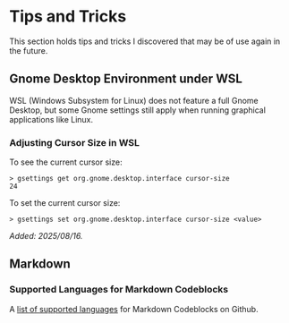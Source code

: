 # Tips and Tricks

This section holds tips and tricks I discovered that may be of use again in the future.

## Gnome Desktop Environment under WSL

WSL (Windows Subsystem for Linux) does not feature a full Gnome Desktop, but some Gnome settings still apply when running graphical applications like Linux.

### Adjusting Cursor Size in WSL

To see the current cursor size:

```shell
> gsettings get org.gnome.desktop.interface cursor-size
24
```

To set the current cursor size:

```shell
> gsettings set org.gnome.desktop.interface cursor-size <value>
```

*Added: 2025/08/16.*

## Markdown

### Supported Languages for Markdown Codeblocks

A [list of supported languages](https://gist.github.com/jon3laze/2b237438ddf859a3767cab997ff0d518) for Markdown Codeblocks on Github.
